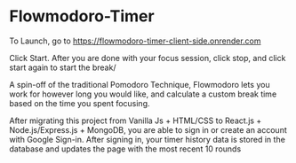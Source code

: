 # Flowmodoro-Timer

To Launch, go to https://flowmodoro-timer-client-side.onrender.com


Click Start. After you are done with your focus session, click stop, and click start again to start the break/

A spin-off of the traditional Pomodoro Technique, Flowmodoro lets you work for however long you would like, and calculate a custom break time based on the time you spent 
focusing.


After migrating this project from Vanilla Js + HTML/CSS to React.js + Node.js/Express.js + MongoDB, you are able to sign in or create an account with Google Sign-in. After signing in, your timer history data is stored in the database and updates the page with the most recent 10 rounds
